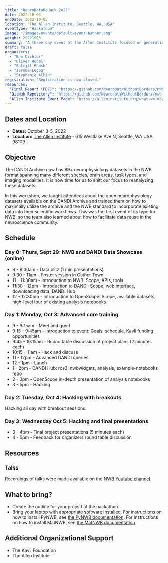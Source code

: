 ```yaml
---
title: "NeuroDataReHack 2022"
date: 2022-10-03
endDate: 2022-10-05
location: "The Allen Institute, Seattle, WA, USA"
eventType: "Hackathon"
image: "/images/events/default-event-banner.png"
weight: 20221003
summary: "A three-day event at the Allen Institute focused on generating new insights from existing neurophysiology data through secondary analysis, teaching attendees about open neurophysiology datasets available on the DANDI Archive."
draft: false
organizers:
  - "Ben Dichter"
  - "Oliver Rübel"
  - "Satrjit Ghosh"
  - "Jerome Lecoq"
  - "Stephanie Albin"
registration: "Registration is now closed."
resources:
  "Final Report (PDF)": "https://github.com/NeurodataWithoutBorders/nwb_hackathons/blob/main/HCK14_2022_Seattle_RH/report/Report_Neurodata_Rehack_v2.pdf"
  "GitHub Repository": "https://github.com/NeurodataWithoutBorders/nwb_hackathons/tree/main/HCK14_2022_Seattle_RH"
  "Allen Institute Event Page": "https://alleninstitute.org/what-we-do/brain-science/events-training/2022-neurodatarehack-hackathon/"
---
```


## Dates and Location

- **Dates:** October 3-5, 2022
- **Location:** [The Allen Institute](https://alleninstitute.org/) - 615 Westlake Ave N, Seattle, WA USA 98109

## Objective

The DANDI Archive now has 89+ neurophysiology datasets in the NWB format spanning many different species, brain areas, task types, and imaging modalities. It is now time for us to shift our focus to reanalyzing these datasets.

In this workshop, we taught attendees about the open neurophysiology datasets available on the DANDI Archive and trained them on how to maximally utilize the archive and the NWB standard to incorporate existing data into their scientific workflows. This was the first event of its type for NWB, so the team also learned about how to facilitate data reuse in the neuroscience community.

## Schedule

### Day 0: Thurs, Sept 29: NWB and DANDI Data Showcase (online)

- 9 - 9:30am - Data blitz (1 min presentations)
- 9:30 - 11am - Poster session in Gather Town
- 11 - 11:30am - Introduction to NWB: Scope, APIs, tools
- 11:30 - 12pm - Introduction to DANDI: Scope, web interface, downloading data, DANDI Hub
- 12 - 12:30pm - Introduction to OpenScope: Scope, available datasets, high-level tour of existing analysis notebooks

### Day 1: Monday, Oct 3: Advanced core training

- 9 - 9:15am - Meet and greet
- 9:15 - 9:45am - Introduction to event: Goals, schedule, Kavli funding opportunities
- 9:45 - 10:15am - Round table discussion of project plans (2 minutes each)
- 10:15 - 11am - Hack and discuss
- 11 - 12pm - Advanced DANDI queries
- 12 - 1pm - Lunch
- 1 - 2pm - DANDI Hub: ros3, nwbwidgets, analysis, example-notebooks repo
- 2 - 3pm - OpenScope in-depth presentation of analysis notebooks
- 3 - 5pm - Hacking

### Day 2: Tuesday, Oct 4: Hacking with breakouts

Hacking all day with breakout sessions.

### Day 3: Wednesday Oct 5: Hacking and final presentations

- 3 - 4pm - Final project presentations (5 minutes each)
- 4 - 5pm - Feedback for organizers round table discussion

## Resources

### Talks
Recordings of talks were made available on the [NWB Youtube channel](https://www.youtube.com/channel/UCfD_mU-EFz135a9TpNFJP5A).

## What to bring?

* Create the outline for your project at the hackathon.
* Bring your laptop with appropriate software installed. For instructions on how to install PyNWB, see [the PyNWB documentation](https://pynwb.readthedocs.io/en/latest/install_users.html). For instructions on how to install MatNWB, see [the MatNWB documentation](https://matnwb.readthedocs.io/en/latest/)

## Additional Organizational Support

- The Kavli Foundation
- The Allen Institute

